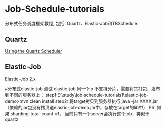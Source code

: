 # Job-Schedule-tutorials
分布式任务调度框架教程, 包括: Quartz、Elastic-Job和TBSchedule.

## Quartz
[Using the Quartz Scheduler](https://docs.spring.io/spring/docs/current/spring-framework-reference/html/scheduling.html)

## Elastic-Job
[Elastic-Job 2.x](https://github.com/dangdangdotcom/elastic-job)

#分布式elastic-job 测试
elastic-job 同一个ip 不支持分片，需要将其打包，发布到不同的服务器上：
step1:E:\study\job-schedule-tutorials1\elastic-job-demo>mvn clean install
step2: 将target拷贝到服务器执行 java -jar XXXX.jar （依赖的jar包没有拷贝道elasric-job-demo.jar中，存放在target的lib中）
PS: 如果 sharding-total-count =1， 当前只有一个server会执行这个job，类似于quartz
